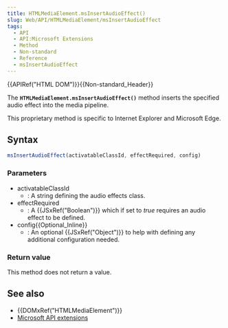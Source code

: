 ```yaml
---
title: HTMLMediaElement.msInsertAudioEffect()
slug: Web/API/HTMLMediaElement/msInsertAudioEffect
tags:
  - API
  - API:Microsoft Extensions
  - Method
  - Non-standard
  - Reference
  - msInsertAudioEffect
---
```

{{APIRef("HTML DOM")}}{{Non-standard_Header}}

The **`HTMLMediaElement.msInsertAudioEffect()`** method inserts
the specified audio effect into the media pipeline.

This proprietary method is specific to Internet Explorer and Microsoft Edge.

## Syntax

```js
msInsertAudioEffect(activatableClassId, effectRequired, config)
```

### Parameters

- activatableClassId
  - : A string defining the audio effects class.
- effectRequired
  - : A {{JSxRef("Boolean")}} which if set to _true_ requires an audio effect to be
    defined.
- config{{Optional_Inline}}
  - : An optional {{JSxRef("Object")}} to help with defining any additional configuration
    needed.

### Return value

This method does not return a value.

## See also

- {{DOMxRef("HTMLMediaElement")}}
- [Microsoft API extensions](/en-US/docs/Web/API/Microsoft_Extensions)
